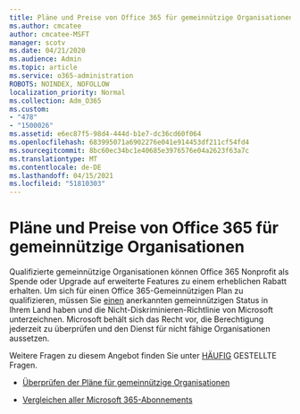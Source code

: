 ```yaml
---
title: Pläne und Preise von Office 365 für gemeinnützige Organisationen
ms.author: cmcatee
author: cmcatee-MSFT
manager: scotv
ms.date: 04/21/2020
ms.audience: Admin
ms.topic: article
ms.service: o365-administration
ROBOTS: NOINDEX, NOFOLLOW
localization_priority: Normal
ms.collection: Adm_O365
ms.custom:
- "478"
- "1500026"
ms.assetid: e6ec87f5-98d4-444d-b1e7-dc36cd60f064
ms.openlocfilehash: 683995071a6902276e041e914453df211cf54fd4
ms.sourcegitcommit: 8bc60ec34bc1e40685e3976576e04a2623f63a7c
ms.translationtype: MT
ms.contentlocale: de-DE
ms.lasthandoff: 04/15/2021
ms.locfileid: "51810303"
---
```

# <a name="office-365-for-nonprofit-plans-and-pricing"></a>Pläne und Preise von Office 365 für gemeinnützige Organisationen

Qualifizierte gemeinnützige Organisationen können Office 365 Nonprofit als Spende oder Upgrade auf erweiterte Features zu einem erheblichen Rabatt erhalten. Um sich für einen Office 365-Gemeinnützigen Plan zu qualifizieren, müssen Sie [einen](https://go.microsoft.com/fwlink/p/?LinkID=330253) anerkannten gemeinnützigen Status in Ihrem Land haben und die Nicht-Diskriminieren-Richtlinie von Microsoft unterzeichnen. Microsoft behält sich das Recht vor, die Berechtigung jederzeit zu überprüfen und den Dienst für nicht fähige Organisationen aussetzen.
  
Weitere Fragen zu diesem Angebot finden Sie unter [HÄUFIG](https://products.office.com/nonprofit/office-365-nonprofit) GESTELLTE Fragen.
  
- [Überprüfen der Pläne für gemeinnützige Organisationen](https://products.office.com/nonprofit/office-365-nonprofit-plans-and-pricing?tab=1)

- [Vergleichen aller Microsoft 365-Abonnements](https://products.office.com/business/compare-more-office-365-for-business-plans)